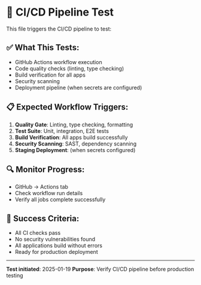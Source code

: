 # 🧪 CI/CD Pipeline Test

This file triggers the CI/CD pipeline to test:

## ✅ What This Tests:
- GitHub Actions workflow execution
- Code quality checks (linting, type checking)
- Build verification for all apps
- Security scanning
- Deployment pipeline (when secrets are configured)

## 📋 Expected Workflow Triggers:
1. **Quality Gate**: Linting, type checking, formatting
2. **Test Suite**: Unit, integration, E2E tests
3. **Build Verification**: All apps build successfully
4. **Security Scanning**: SAST, dependency scanning
5. **Staging Deployment**: (when secrets configured)

## 🔍 Monitor Progress:
- GitHub → Actions tab
- Check workflow run details
- Verify all jobs complete successfully

## 🎯 Success Criteria:
- All CI checks pass
- No security vulnerabilities found
- All applications build without errors
- Ready for production deployment

---

**Test initiated**: 2025-01-19
**Purpose**: Verify CI/CD pipeline before production testing